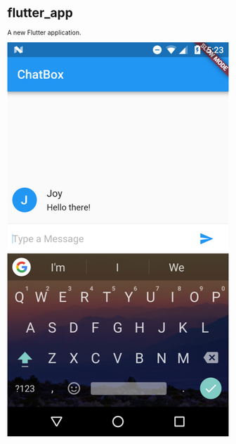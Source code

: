 # flutter_app

A new Flutter application.

<img src="app.png"
     alt="app image"
     style="float: left; margin-right: 10px;" />